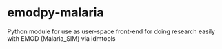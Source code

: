 # emodpy-malaria
Python module for use as user-space front-end for doing research easily with EMOD (Malaria_SIM) via idmtools
